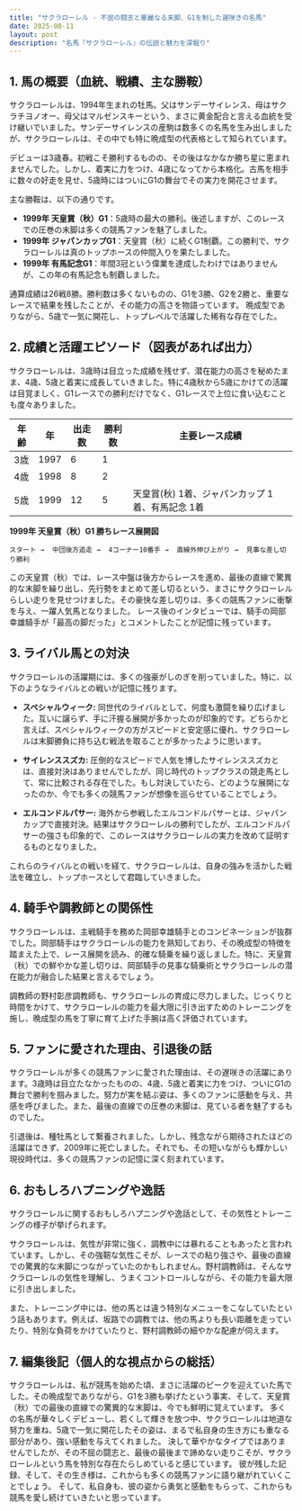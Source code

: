 ```yaml
---
title: "サクラローレル - 不屈の闘志と華麗なる末脚、G1を制した遅咲きの名馬"
date: 2025-08-11
layout: post
description: "名馬『サクラローレル』の伝説と魅力を深堀り"
---
```


## 1. 馬の概要（血統、戦績、主な勝鞍）

サクラローレルは、1994年生まれの牡馬。父はサンデーサイレンス、母はサクラチヨノオー、母父はマルゼンスキーという、まさに黄金配合と言える血統を受け継いでいました。サンデーサイレンスの産駒は数多くの名馬を生み出しましたが、サクラローレルは、その中でも特に晩成型の代表格として知られています。

デビューは3歳春。初戦こそ勝利するものの、その後はなかなか勝ち星に恵まれませんでした。しかし、着実に力をつけ、4歳になってから本格化。古馬を相手に数々の好走を見せ、5歳時にはついにG1の舞台でその実力を開花させます。

主な勝鞍は、以下の通りです。

* **1999年 天皇賞（秋）G1**：5歳時の最大の勝利。後述しますが、このレースでの圧巻の末脚は多くの競馬ファンを魅了しました。
* **1999年 ジャパンカップG1**：天皇賞（秋）に続くG1制覇。この勝利で、サクラローレルは真のトップホースの仲間入りを果たしました。
* **1999年 有馬記念G1**：年間3冠という偉業を達成したわけではありませんが、この年の有馬記念も制覇しました。


通算成績は26戦8勝。勝利数は多くないものの、G1を3勝、G2を2勝と、重要なレースで結果を残したことが、その能力の高さを物語っています。  晩成型でありながら、5歳で一気に開花し、トップレベルで活躍した稀有な存在でした。


## 2. 成績と活躍エピソード（図表があれば出力）

サクラローレルは、3歳時は目立った成績を残せず、潜在能力の高さを秘めたまま、4歳、5歳と着実に成長していきました。特に4歳秋から5歳にかけての活躍は目覚ましく、G1レースでの勝利だけでなく、G1レースで上位に食い込むことも度々ありました。

| 年齢 | 年 | 出走数 | 勝利数 | 主要レース成績 |
|---|---|---|---|---|
| 3歳 | 1997 | 6 | 1 |  |
| 4歳 | 1998 | 8 | 2 |  |
| 5歳 | 1999 | 12 | 5 | 天皇賞(秋) 1着、ジャパンカップ 1着、有馬記念 1着 |


**1999年 天皇賞（秋）G1 勝ちレース展開図**

```
スタート →  中団後方追走 →  4コーナー10番手 →  直線外伸び上がり →  見事な差し切り勝利
```

この天皇賞（秋）では、レース中盤は後方からレースを進め、最後の直線で驚異的な末脚を繰り出し、先行勢をまとめて差し切るという、まさにサクラローレルらしい走りを見せつけました。その豪快な差し切りは、多くの競馬ファンに衝撃を与え、一躍人気馬となりました。  レース後のインタビューでは、騎手の岡部幸雄騎手が「最高の脚だった」とコメントしたことが記憶に残っています。



## 3. ライバル馬との対決

サクラローレルの活躍期には、多くの強豪がしのぎを削っていました。特に、以下のようなライバルとの戦いが記憶に残ります。

* **スペシャルウィーク:**  同世代のライバルとして、何度も激闘を繰り広げました。互いに譲らず、手に汗握る展開が多かったのが印象的です。どちらかと言えば、スペシャルウィークの方がスピードと安定感に優れ、サクラローレルは末脚勝負に持ち込む戦法を取ることが多かったように思います。

* **サイレンススズカ:**  圧倒的なスピードで人気を博したサイレンススズカとは、直接対決はありませんでしたが、同じ時代のトップクラスの競走馬として、常に比較される存在でした。もし対決していたら、どのような展開になったのか、今でも多くの競馬ファンが想像を巡らせていることでしょう。

* **エルコンドルパサー:**  海外から参戦したエルコンドルパサーとは、ジャパンカップで直接対決。結果はサクラローレルの勝利でしたが、エルコンドルパサーの強さも印象的で、このレースはサクラローレルの実力を改めて証明するものとなりました。


これらのライバルとの戦いを経て、サクラローレルは、自身の強みを活かした戦法を確立し、トップホースとして君臨していきました。


## 4. 騎手や調教師との関係性

サクラローレルは、主戦騎手を務めた岡部幸雄騎手とのコンビネーションが抜群でした。岡部騎手はサクラローレルの能力を熟知しており、その晩成型の特徴を踏まえた上で、レース展開を読み、的確な騎乗を繰り返しました。特に、天皇賞（秋）での鮮やかな差し切りは、岡部騎手の見事な騎乗術とサクラローレルの潜在能力が融合した結果と言えるでしょう。

調教師の野村彰彦調教師も、サクラローレルの育成に尽力しました。じっくりと時間をかけて、サクラローレルの能力を最大限に引き出すためのトレーニングを施し、晩成型の馬を丁寧に育て上げた手腕は高く評価されています。


## 5. ファンに愛された理由、引退後の話

サクラローレルが多くの競馬ファンに愛された理由は、その遅咲きの活躍にあります。3歳時は目立たなかったものの、4歳、5歳と着実に力をつけ、ついにG1の舞台で勝利を掴みました。努力が実を結ぶ姿は、多くのファンに感動を与え、共感を呼びました。また、最後の直線での圧巻の末脚は、見ている者を魅了するものでした。

引退後は、種牡馬として繋養されました。しかし、残念ながら期待されたほどの活躍はできず、2009年に死亡しました。それでも、その短いながらも輝かしい現役時代は、多くの競馬ファンの記憶に深く刻まれています。


## 6. おもしろハプニングや逸話

サクラローレルに関するおもしろハプニングや逸話として、その気性とトレーニングの様子が挙げられます。

サクラローレルは、気性が非常に強く、調教中には暴れることもあったと言われています。しかし、その強靭な気性こそが、レースでの粘り強さや、最後の直線での驚異的な末脚につながっていたのかもしれません。野村調教師は、そんなサクラローレルの気性を理解し、うまくコントロールしながら、その能力を最大限に引き出しました。


また、トレーニング中には、他の馬とは違う特別なメニューをこなしていたという話もあります。例えば、坂路での調教では、他の馬よりも長い距離を走っていたり、特別な負荷をかけていたりと、野村調教師の細やかな配慮が伺えます。


## 7. 編集後記（個人的な視点からの総括）

サクラローレルは、私が競馬を始めた頃、まさに活躍のピークを迎えていた馬でした。その晩成型でありながら、G1を3勝も挙げたという事実、そして、天皇賞（秋）での最後の直線での驚異的な末脚は、今でも鮮明に覚えています。  多くの名馬が華々しくデビューし、若くして輝きを放つ中、サクラローレルは地道な努力を重ね、5歳で一気に開花したその姿は、まるで私自身の生き方にも重なる部分があり、強い感動を与えてくれました。  決して華やかなタイプではありませんでしたが、その不屈の闘志と、最後の最後まで諦めない走りこそが、サクラローレルという馬を特別な存在たらしめていると感じています。  彼が残した記録、そして、その生き様は、これからも多くの競馬ファンに語り継がれていくことでしょう。  そして、私自身も、彼の姿から勇気と感動をもらって、これからも競馬を愛し続けていきたいと思っています。
